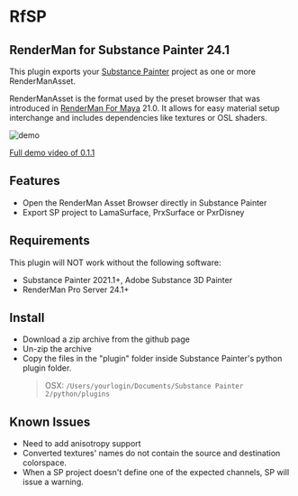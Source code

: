 # RfSP

## RenderMan for Substance Painter 24.1

This plugin exports your [Substance Painter](https://www.allegorithmic.com/products/substance-painter) project as one or more RenderManAsset.

RenderManAsset is the format used by the preset browser that was introduced in [RenderMan For Maya](https://rmanwiki.pixar.com/display/REN/RenderMan+for+Maya) 21.0. It allows for easy material setup interchange and includes dependencies like textures or OSL shaders.

![demo](img/rfsp.24.1.gif)

[Full demo video of 0.1.1](https://youtu.be/ZEyT95aPFYk)

## Features

* Open the RenderMan Asset Browser directly in Substance Painter
* Export SP project to LamaSurface, PrxSurface or PxrDisney

## Requirements

This plugin will NOT work without the following software:

* Substance Painter 2021.1+, Adobe Substance 3D Painter
* RenderMan Pro Server 24.1+

## Install

* Download a zip archive from the github page
* Un-zip the archive
* Copy the files in the "plugin" folder inside Substance Painter's python plugin folder.
  > OSX: `/Users/yourlogin/Documents/Substance Painter 2/python/plugins`

## Known Issues

* Need to add anisotropy support
* Converted textures' names do not contain the source and destination colorspace.
* When a SP project doesn't define one of the expected channels, SP will issue a warning.
